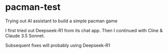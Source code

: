# pacman-test
Trying out AI assistant to build a simple pacman game

I first tried out Deepseek-R1 from its chat app. Then I continued with Cline & Claude 3.5 Sonnet.

Subsequent fixes will probably using Deepseek-R1
